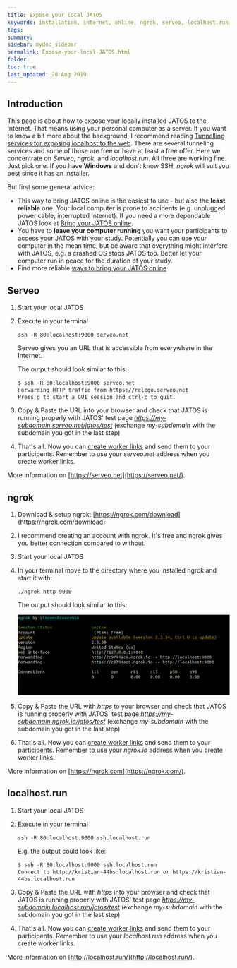 ```yaml
---
title: Expose your local JATOS
keywords: installation, internet, online, ngrok, serveo, localhost.run, tunnel
tags:
summary:
sidebar: mydoc_sidebar
permalink: Expose-your-local-JATOS.html
folder:
toc: true
last_updated: 28 Aug 2019
---
```


## Introduction

This page is about how to expose your locally installed JATOS to the Internet. That means using your personal computer as a server. If you want to know a bit more about the background, I recommend reading [Tunnelling services for exposing localhost to the web](https://www.chenhuijing.com/blog/tunnelling-services-for-exposing-localhost-to-the-web). There are several tunneling services and some of those are free or have at least a free offer. Here we concentrate on _Serveo_, _ngrok_, and _localhost.run_. All three are working fine. Just pick one. If you have **Windows** and don't know SSH, _ngrok_ will suit you best since it has an installer.

But first some general advice:
* This way to bring JATOS online is the easiest to use - but also the **least reliable** one. Your local computer is prone to accidents (e.g. unplugged power cable, interrupted Internet). If you need a more dependable JATOS look at [Bring your JATOS online](Bring-your-JATOS-online.html).
* You have to **leave your computer running** you want your participants to access your JATOS with your study. Potentially you can use your computer in the mean time, but be aware that everything might interfere with JATOS, e.g. a crashed OS stops JATOS too. Better let your computer run in peace for the duration of your study.
* Find more reliable [ways to bring your JATOS online](Bring-your-JATOS-online.html)


## Serveo

1. Start your local JATOS

1. Execute in your terminal

   ```shell
   ssh -R 80:localhost:9000 serveo.net
   ```
   Serveo gives you an URL that is accessible from everywhere in the Internet.

   The output should look similar to this:

   ```shell
   $ ssh -R 80:localhost:9000 serveo.net
   Forwarding HTTP traffic from https://relego.serveo.net
   Press g to start a GUI session and ctrl-c to quit.
   ```
   
1. Copy & Paste the URL into your browser and check that JATOS is running properly with JATOS' test page _https://my-subdomain.serveo.net/jatos/test_ (exchange _my-subdomain_ with the subdomain you got in the last step)

1. That's all. Now you can [create worker links](Run-your-Study-with-Worker-and-Batch-Manager.html) and send them to your participents. Remember to use your _serveo.net_ address when you create worker links.

More information on [https://serveo.net](https://serveo.net/).


## ngrok

1. Download & setup ngrok: [https://ngrok.com/download](https://ngrok.com/download)

1. I recommend creating an account with ngrok. It's free and ngrok gives you better connection compared to without.

1. Start your local JATOS

1. In your terminal move to the directory where you installed ngrok and start it with:

   ```shell
   ./ngrok http 9000
   ```
   
   The output should look similar to this:

   ![ngrok screenshot](images/screenshot_ngrok.png)
   
1. Copy & Paste the URL with _https_ to your browser and check that JATOS is running properly with JATOS' test page _https://my-subdomain.ngrok.io/jatos/test_ (exchange _my-subdomain_ with the subdomain you got in the last step)

1. That's all. Now you can [create worker links](Run-your-Study-with-Worker-and-Batch-Manager.html) and send them to your participents. Remember to use your _ngrok.io_ address when you create worker links.

More information on [https://ngrok.com](https://ngrok.com/).


## localhost.run

1. Start your local JATOS

1. Execute in your terminal

   ```shell
   ssh -R 80:localhost:9000 ssh.localhost.run
   ```

   E.g. the output could look like:
   
   ```shell
   $ ssh -R 80:localhost:9000 ssh.localhost.run
   Connect to http://kristian-44bs.localhost.run or https://kristian-44bs.localhost.run
   ```
   
1. Copy & Paste the URL with _https_ into your browser and check that JATOS is running properly with JATOS' test page _https://my-subdomain.localhost.run/jatos/test_ (exchange _my-subdomain_ with the subdomain you got in the last step)

1. That's all. Now you can [create worker links](Run-your-Study-with-Worker-and-Batch-Manager.html) and send them to your participents. Remember to use your _localhost.run_ address when you create worker links.

More information on [http://localhost.run/](http://localhost.run/).

